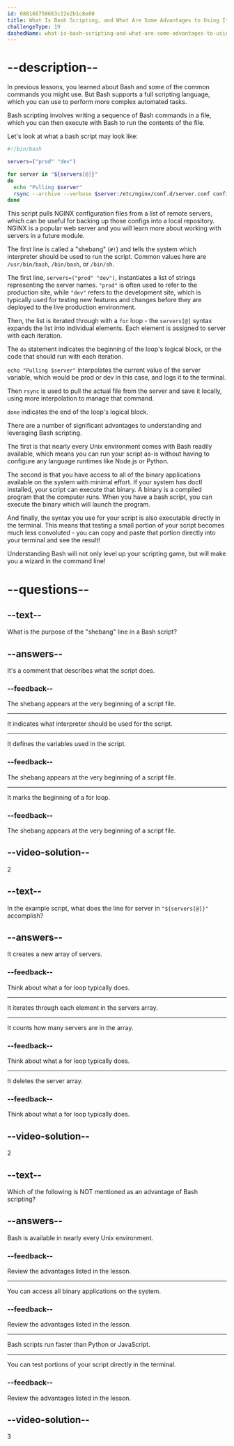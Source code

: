```yaml
---
id: 688166750663c22e2b1c8e80
title: What Is Bash Scripting, and What Are Some Advantages to Using It?
challengeType: 19
dashedName: what-is-bash-scripting-and-what-are-some-advantages-to-using-it
---
```


# --description--

In previous lessons, you learned about Bash and some of the common commands you might use. But Bash supports a full scripting language, which you can use to perform more complex automated tasks.

Bash scripting involves writing a sequence of Bash commands in a file, which you can then execute with Bash to run the contents of the file.

Let's look at what a bash script may look like:

```bash
#!/bin/bash

servers=("prod" "dev")

for server in "${servers[@]}"
do
  echo "Pulling $server"
  rsync --archive --verbose $server:/etc/nginx/conf.d/server.conf configs/$server.conf
done
```

This script pulls NGINX configuration files from a list of remote servers, which can be useful for backing up those configs into a local repository. NGINX is a popular web server and you will learn more about working with servers in a future module.

The first line is called a "shebang" (`#!`) and tells the system which interpreter should be used to run the script. Common values here are `/usr/bin/bash`, `/bin/bash`, or `/bin/sh`.

The first line, `servers=("prod" "dev")`, instantiates a list of strings representing the server names. `"prod"` is often used to refer to the production site, while `"dev"` refers to the development site, which is typically used for testing new features and changes before they are deployed to the live production environment.

Then, the list is iterated through with a `for` loop - the `servers[@]` syntax expands the list into individual elements. Each element is assigned to server with each iteration.

The `do` statement indicates the beginning of the loop's logical block, or the code that should run with each iteration.

`echo "Pulling $server"` interpolates the current value of the server variable, which would be prod or dev in this case, and logs it to the terminal.

Then `rsync` is used to pull the actual file from the server and save it locally, using more interpolation to manage that command.

`done` indicates the end of the loop's logical block.

There are a number of significant advantages to understanding and leveraging Bash scripting.

The first is that nearly every Unix environment comes with Bash readily available, which means you can run your script as-is without having to configure any language runtimes like Node.js or Python.

The second is that you have access to all of the binary applications available on the system with minimal effort. If your system has doctl installed, your script can execute that binary. A binary is a compiled program that the computer runs. When you have a bash script, you can execute the binary which will launch the program.

And finally, the syntax you use for your script is also executable directly in the terminal. This means that testing a small portion of your script becomes much less convoluted - you can copy and paste that portion directly into your terminal and see the result!

Understanding Bash will not only level up your scripting game, but will make you a wizard in the command line!

# --questions--

## --text--

What is the purpose of the "shebang" line in a Bash script?

## --answers--

It's a comment that describes what the script does.

### --feedback--

The shebang appears at the very beginning of a script file.

---

It indicates what interpreter should be used for the script.

---

It defines the variables used in the script.

### --feedback--

The shebang appears at the very beginning of a script file.

---

It marks the beginning of a for loop.

### --feedback--

The shebang appears at the very beginning of a script file.

## --video-solution--

2

## --text--

In the example script, what does the line for server in `"${servers[@]}"` accomplish?

## --answers--

It creates a new array of servers.

### --feedback--

Think about what a for loop typically does.

---

It iterates through each element in the servers array.

---

It counts how many servers are in the array.

### --feedback--

Think about what a for loop typically does.

---

It deletes the server array.

### --feedback--

Think about what a for loop typically does.

## --video-solution--

2

## --text--

Which of the following is NOT mentioned as an advantage of Bash scripting?

## --answers--

Bash is available in nearly every Unix environment.

### --feedback--

Review the advantages listed in the lesson.

---

You can access all binary applications on the system.

### --feedback--

Review the advantages listed in the lesson.

---

Bash scripts run faster than Python or JavaScript.

---

You can test portions of your script directly in the terminal.

### --feedback--

Review the advantages listed in the lesson.

## --video-solution--

3
